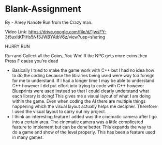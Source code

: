 # Blank-Assignment

By - Amey Nanote Run from the Crazy man.

Video Link: https://drive.google.com/file/d/1jwsFY-3t5uxItKPlHs5Nf3JWBYAtbV6z/view?usp=sharing

HURRY RUN

Run and Collect all the Coins, You Win! If the NPC gets more coins then Press F cause you're dead

- Basically I tried to make the game work with C++ but I had no idea how to do the coding because the libraries being used were way too foreign for me to understand. If I had a longer time I may be able to understand C++ however I did put effort into trying to code with C++ however Blueprints were used instead so that I could clearly understand what each library is doing! This gives me a visual layout of what I am doing within the game. Even when coding the AI there are multiple things happening which the visual layout actually helps me decipher. Therefore I used the visual layout to carry out my project.
- I think an interesting feature I added was the cinematic camera after I go into a certain area. The cinematic camera was a little complicated feature to implement but can be done better. This expands the way to do a game and show of the level properly. This has been a feature used in many games.

